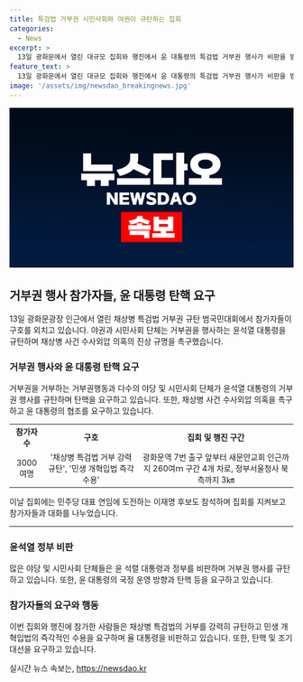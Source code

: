 ```yaml
---
title: 특검법 거부권 시민사회와 야권이 규탄하는 집회
categories:
  - News
excerpt: >
  13일 광화문에서 열린 대규모 집회와 행진에서 윤 대통령의 특검법 거부권 행사가 비판을 받았다. 채상병 특검법 거부 규탄을 외치는 참가자들은 윤 대통령의 재의요구권 행사를 비난하고 탄핵을 촉구했으며, 야권과 시민사회는 윤 대통령과 국민의힘을 비판하는 발언을 펼쳤다. 이날 집회에는 3000여명이 운집하며, 이에 이재명 후보도 참석하여 관심을 끌었다. #거부권 #대통령 #특검법 #규탄 #야권
feature_text: >
  13일 광화문에서 열린 대규모 집회와 행진에서 윤 대통령의 특검법 거부권 행사가 비판을 받았다. 채상병 특검법 거부 규탄을 외치는 참가자들은 윤 대통령의 재의요구권 행사를 비난하고 탄핵을 촉구했으며, 야권과 시민사회는 윤 대통령과 국민의힘을 비판하는 발언을 펼쳤다. 이날 집회에는 3000여명이 운집하며, 이에 이재명 후보도 참석하여 관심을 끌었다. #거부권 #대통령 #특검법 #규탄 #야권
image: '/assets/img/newsdao_breakingnews.jpg'
---
```


<p><img src="/assets/img/newsdao_breakingnews.jpg" alt="flaretime 속보" /></p>

<h2 data-ke-size="size26">거부권 행사 참가자들, 윤 대통령 탄핵 요구</h2>

<p data-ke-size="size16">13일 광화문광장 인근에서 열린 채상병 특검법 거부권 규탄 범국민대회에서 참가자들이 구호를 외치고 있습니다. 야권과 시민사회 단체는 거부권을 행사하는 윤석열 대통령을 규탄하며 채상병 사건 수사외압 의혹의 진상 규명을 촉구했습니다.</p>

<h3>거부권 행사와 윤 대통령 탄핵 요구</h3>

<p data-ke-size="size16">거부권을 거부하는 거부권행동과 다수의 야당 및 시민사회 단체가 윤석열 대통령의 거부권 행사를 규탄하며 탄핵을 요구하고 있습니다. 또한, 채상병 사건 수사외압 의혹을 촉구하고 윤 대통령의 협조를 요구하고 있습니다.</p>

<table>
  <tr>
    <td style="text-align: center; height: 17px;"><b>참가자 수</b></td>
    <td style="text-align: center; height: 17px;"><b>구호</b></td>
    <td style="text-align: center; height: 17px;"><b>집회 및 행진 구간</b></td>
  </tr>
  <tr>
    <td style="text-align: center; height: 17px;">3000여명</td>
    <td style="text-align: center; height: 17px;">'채상병 특검법 거부 강력 규탄', '민생 개혁입법 즉각 수용'</td>
    <td style="text-align: center; height: 17px;">광화문역 7번 출구 앞부터 새문안교회 인근까지 260여ｍ 구간 4개 차로, 정부서울청사 북측까지 3㎞</td>
  </tr>
</table>

<p data-ke-size="size16">이날 집회에는 민주당 대표 연임에 도전하는 이재명 후보도 참석하며 집회를 지켜보고 참가자들과 대화를 나누었습니다.</p>

<hr>

<h3>윤석열 정부 비판</h3>

<p data-ke-size="size16">많은 야당 및 시민사회 단체들은 윤 석렬 대통령과 정부를 비판하며 거부권 행사를 규탄하고 있습니다. 또한, 윤 대통령의 국정 운영 방향과 탄핵 등을 요구하고 있습니다.</p>

<h3>참가자들의 요구와 행동</h3>

<p data-ke-size="size16">이번 집회와 행진에 참가한 사람들은 채상병 특검법의 거부를 강력히 규탄하고 민생 개혁입법의 즉각적인 수용을 요구하며 율 대통령을 비판하고 있습니다. 또한, 탄핵 및 조기 대선을 요구하고 있습니다.</p>
실시간 뉴스 속보는, <a href="https://newsdao.kr" rel="dofollow">https://newsdao.kr</a>


